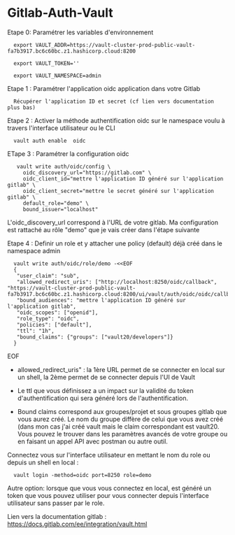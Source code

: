 # Gitlab-Auth-Vault

Etape 0: Paramétrer les variables d'environnement 

      export VAULT_ADDR=https://vault-cluster-prod-public-vault-fa7b3917.bc6c60bc.z1.hashicorp.cloud:8200

      export VAULT_TOKEN=''

      export VAULT_NAMESPACE=admin

Etape 1 : Paramétrer l'application oidc application dans votre Gitlab 

      Récupérer l'application ID et secret (cf lien vers documentation plus bas)


Etape 2 : Activer la méthode authentification oidc sur le namespace voulu à travers l'interface utilisateur ou le CLI

      vault auth enable  oidc

ETape 3 : Paramétrer la configuration oidc

       vault write auth/oidc/config \
         oidc_discovery_url="https://gitlab.com" \
         oidc_client_id="mettre l'application ID généré sur l'application gitlab" \
         oidc_client_secret="mettre le secret généré sur l'application gitlab" \
         default_role="demo" \
         bound_issuer="localhost"
  
  
L'oidc_discovery_url correspond à l'URL de votre gitlab.
Ma configuration est rattaché au rôle "demo" que je vais créer dans l'étape suivante

Etape 4 : Definir un role et y attacher une policy (default) déjà créé dans le namespace admin

      vault write auth/oidc/role/demo -<<EOF
      {
       "user_claim": "sub", 
       "allowed_redirect_uris": ["http://localhost:8250/oidc/callback", "https://vault-cluster-prod-public-vault-               fa7b3917.bc6c60bc.z1.hashicorp.cloud:8200/ui/vault/auth/oidc/oidc/callback"], 
       "bound_audiences": "mettre l'application ID généré sur l'application gitlab",
       "oidc_scopes": ["openid"],
       "role_type": "oidc", 
       "policies": ["default"],
       "ttl": "1h",
       "bound_claims": {"groups": ["vault20/developers"]}
      }       
   EOF

- allowed_redirect_uris" : la 1ère URL permet de se connecter en local sur un shell, la 2ème permet de se connecter depuis l'UI de Vault
- Le ttl que vous définissez a un impact sur la validité du token d'authentification qui sera généré lors de l'authentification.

- Bound claims correspond aux groupes/projet et sous groupes gitlab que vous aurez créé. Le nom du groupe diffère de celui que vous avez créé (dans mon cas j'ai créé vault mais le claim correspondant est vault20. Vous pouvez le trouver dans les paramètres avancés de votre groupe ou en faisant un appel API avec postman ou autre outil.


Connectez vous sur l'interface utilisateur en mettant le nom du role ou depuis un shell en local :
      
      vault login -method=oidc port=8250 role=demo
   
Autre option: lorsque que vous vous connectez en local, est généré un token que vous pouvez utiliser pour vous connecter depuis l'interface utilisateur sans passer par le role.

Lien vers la documentation gitlab :
   https://docs.gitlab.com/ee/integration/vault.html
